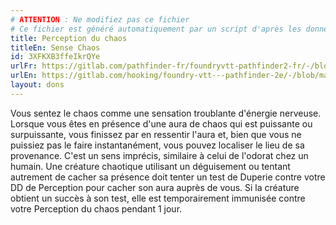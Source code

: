 ```yaml
---
# ATTENTION : Ne modifiez pas ce fichier
# Ce fichier est généré automatiquement par un script d'après les données du module Foundry VTT officiel et de sa traduction
title: Perception du chaos
titleEn: Sense Chaos
id: 3XFKXB3ffeIkrQYe
urlFr: https://gitlab.com/pathfinder-fr/foundryvtt-pathfinder2-fr/-/blob/master/data/feats/3XFKXB3ffeIkrQYe.htm
urlEn: https://gitlab.com/hooking/foundry-vtt---pathfinder-2e/-/blob/master/packs/data/feats.db/sense-chaos.json
layout: dons
---
```

Vous sentez le chaos comme une sensation troublante d'énergie nerveuse. Lorsque vous êtes en présence d'une aura de chaos qui est puissante ou surpuissante, vous finissez par en ressentir l'aura et, bien que vous ne puissiez pas le faire instantanément, vous pouvez localiser le lieu de sa provenance. C'est un sens imprécis, similaire à celui de l'odorat chez un humain. Une créature chaotique utilisant un déguisement ou tentant autrement de cacher sa présence doit tenter un test de Duperie contre votre DD de Perception pour cacher son aura auprès de vous. Si la créature obtient un succès à son test, elle est temporairement immunisée contre votre Perception du chaos pendant 1 jour.
